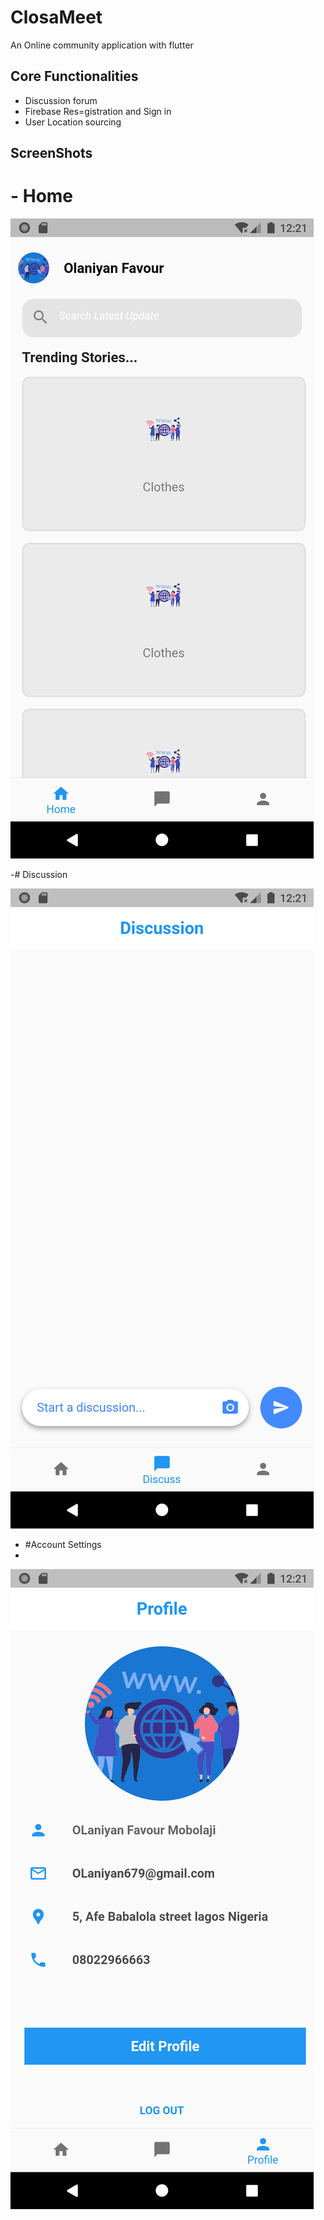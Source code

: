 # ClosaMeet

An Online community application with flutter

## Core Functionalities
- Discussion forum 
- Firebase Res=gistration and Sign in
- User Location sourcing


## ScreenShots
# -   Home 

![](images/home.png)

-#  Discussion 

![](images/discussion.png)

- #Account Settings
- 
![](images/profile.png)
